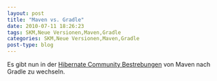 ```yaml
---
layout: post
title: "Maven vs. Gradle"
date: 2010-07-11 18:26:23
tags: SKM,Neue Versionen,Maven,Gradle
categories: SKM,Neue Versionen,Maven,Gradle
post-type: blog
---
```

Es gibt nun in der <a href="http://community.jboss.org/wiki/Gradlewhy">Hibernate Community Bestrebungen</a> von Maven nach Gradle zu wechseln. 